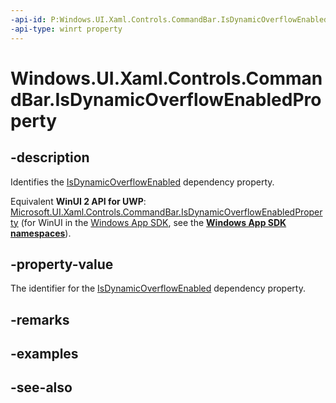 ```yaml
---
-api-id: P:Windows.UI.Xaml.Controls.CommandBar.IsDynamicOverflowEnabledProperty
-api-type: winrt property
---
```


<!-- Property syntax
public Windows.UI.Xaml.DependencyProperty IsDynamicOverflowEnabledProperty { get; }
-->

# Windows.UI.Xaml.Controls.CommandBar.IsDynamicOverflowEnabledProperty

## -description
Identifies the [IsDynamicOverflowEnabled](commandbar_isdynamicoverflowenabled.md) dependency property.

Equivalent **WinUI 2 API for UWP**: [Microsoft.UI.Xaml.Controls.CommandBar.IsDynamicOverflowEnabledProperty](/windows/winui/api/microsoft.ui.xaml.controls.commandbar.isdynamicoverflowenabledproperty) (for WinUI in the [Windows App SDK](/windows/apps/windows-app-sdk/), see the **[Windows App SDK namespaces](/windows/windows-app-sdk/api/winrt/)**).

## -property-value
The identifier for the [IsDynamicOverflowEnabled](commandbar_isdynamicoverflowenabled.md) dependency property.

## -remarks

## -examples

## -see-also
